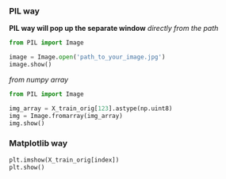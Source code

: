 

### PIL way
**PIL way will pop up the separate window**
*directly from the path*
```python
from PIL import Image

image = Image.open('path_to_your_image.jpg')
image.show()
```

*from numpy array*

```python
from PIL import Image

img_array = X_train_orig[123].astype(np.uint8)
img = Image.fromarray(img_array)
img.show()
```





### Matplotlib way


```python
plt.imshow(X_train_orig[index]) 
plt.show()
```
